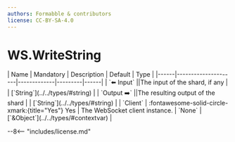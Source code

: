```yaml
---
authors: Formabble & contributors
license: CC-BY-SA-4.0
---
```



# WS.WriteString

<div class="sh-parameters" markdown="1">
| Name | Mandatory | Description | Default | Type |
|------|---------------------|-------------|---------|------|
| `⬅️ Input` ||The input of the shard, if any | | [`String`](../../types/#string) |
| `Output ➡️` ||The resulting output of the shard | | [`String`](../../types/#string) |
| `Client` | :fontawesome-solid-circle-xmark:{title="Yes"} Yes  | The WebSocket client instance. | `None` | [`&Object`](../../types/#contextvar) |

</div>



--8<-- "includes/license.md"


